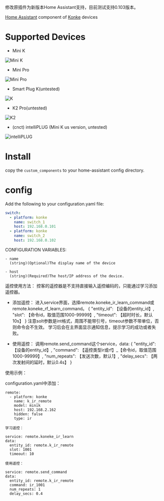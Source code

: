 
修改原插件为新版本Home Assistant支持，目前测试支持0.103版本。

[Home Assistant](https://www.home-assistant.io/) component of [Konke](http://www.ikonke.com/) devices

# Supported Devices

- Mini K

![Mini K](https://p5.ssl.qhimg.com/dm/300_300_/t01763cbb0d461968a5.png)
- Mini Pro

![Mini Pro](https://p2.ssl.qhimg.com/dm/300_300_/t01da45d0484178dfab.jpg)
- Smart Plug K(untested)

![K](https://p1.ssl.qhimg.com/dm/300_300_/t016c9c239d8d71fb78.jpg)
- K2 Pro(untested)

![K2](https://p1.ssl.qhimg.com/dm/300_300_/t019a7103eb99573480.jpg)

- (cnct) intelliPLUG (Mini K us version, untested)

![intelliPLUG](https://p5.ssl.qhimg.com/dm/300_300_/t0166baaec86aa83a4b.jpg)

# Install
copy the `custom_components` to your home-assistant config directory.

# config
Add the following to your configuration.yaml file:
```yaml
switch:
  - platform: konke
    name: switch_1
    host: 192.168.0.101
  - platform: konke
    name: switch_2
    host: 192.168.0.102
```

CONFIGURATION VARIABLES:
```
- name
  (string)(Optional)The display name of the device

- host
  (string)(Required)The host/IP address of the device.
```  
遥控使用方法：
控客的遥控器是不支持直接输入遥控编码的，只能通过学习添加遥控器。

- 添加遥控：
进入service界面，选择remote.koneke_ir_learn_command或remote.koneke_rf_learn_command。
{
  "entity_id": 【设备的entity_id】,
  "slot": 【命令id，取值范围1000-99999】,
  "timeout": 【超时时长，默认10s】
}
注意solt参数是int格式，周围不能带引号，timeout参数不带单位，否则命令会不生效。
学习后会在主界面显示通知信息，提示学习的成功或者失败。

- 使用遥控：
调用remote.send_command这个service，data:
{
  "entity_id": 【设备的entity_id】,
  "command": 【遥控类型ir或rf】_【命令id，取值范围1000-99999】,
  "num_repeats": 【发送次数，默认1】,
  "delay_secs": 【两次发射间的延时，默认0.4s】
}

使用示例：

configuration.yaml中添加：
```
remote:
  - platform: konke
    name: k_ir_remote
    model: minik
    host: 192.168.2.162
    hidden: false
    type: ir

学习遥控：

service: remote.koneke_ir_learn
data:
  entity_id: remote.k_ir_remote
  slot: 1001
  timeout: 10

使用遥控：

service: remote.send_command
data:
  entity_id: remote.k_ir_remote
  command: ir_1001
  num_repeats: 1
  delay_secs: 0.4
```
